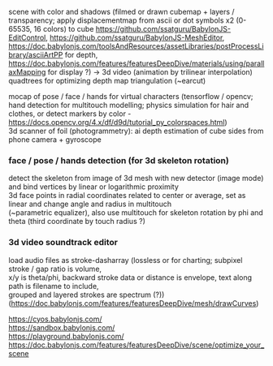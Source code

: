 
scene with color and shadows (filmed or drawn cubemap + layers / transparency; apply displacementmap from ascii or dot symbols x2 (0-65535, 16 colors) to cube
https://github.com/ssatguru/BabylonJS-EditControl, 
https://github.com/ssatguru/BabylonJS-MeshEditor, 
https://doc.babylonjs.com/toolsAndResources/assetLibraries/postProcessLibrary/asciiArtPP for depth, 
https://doc.babylonjs.com/features/featuresDeepDive/materials/using/parallaxMapping for display ?) -> 3d video (animation by trilinear interpolation)  
quadtrees for optimizing depth map triangulation (~earcut)  
  
mocap of pose / face / hands for virtual characters (tensorflow / opencv; hand detection for multitouch modelling; physics simulation for hair and clothes, or detect markers by color - https://docs.opencv.org/4.x/df/d9d/tutorial_py_colorspaces.html)  
3d scanner of foil (photogrammetry): ai depth estimation of cube sides from phone camera + gyroscope
  
### face / pose / hands detection (for 3d skeleton rotation)  
detect the skeleton from image of 3d mesh with new detector (image mode) and bind vertices by linear or logarithmic proximity  
3d face points in radial coordinates related to center or average, set as linear and change angle and radius in multitouch  
(~parametric equalizer), also use multitouch for skeleton rotation by phi and theta (third coordinate by touch radius ?)  
  
### 3d video soundtrack editor
load audio files as stroke-dasharray (lossless or for charting; subpixel stroke / gap ratio is volume,  
x/y is theta/phi, backward stroke data or distance is envelope, text along path is filename to include,  
grouped and layered strokes are spectrum (?))  
(https://doc.babylonjs.com/features/featuresDeepDive/mesh/drawCurves)  
  
https://cyos.babylonjs.com/  
https://sandbox.babylonjs.com/  
https://playground.babylonjs.com/  
https://doc.babylonjs.com/features/featuresDeepDive/scene/optimize_your_scene  
